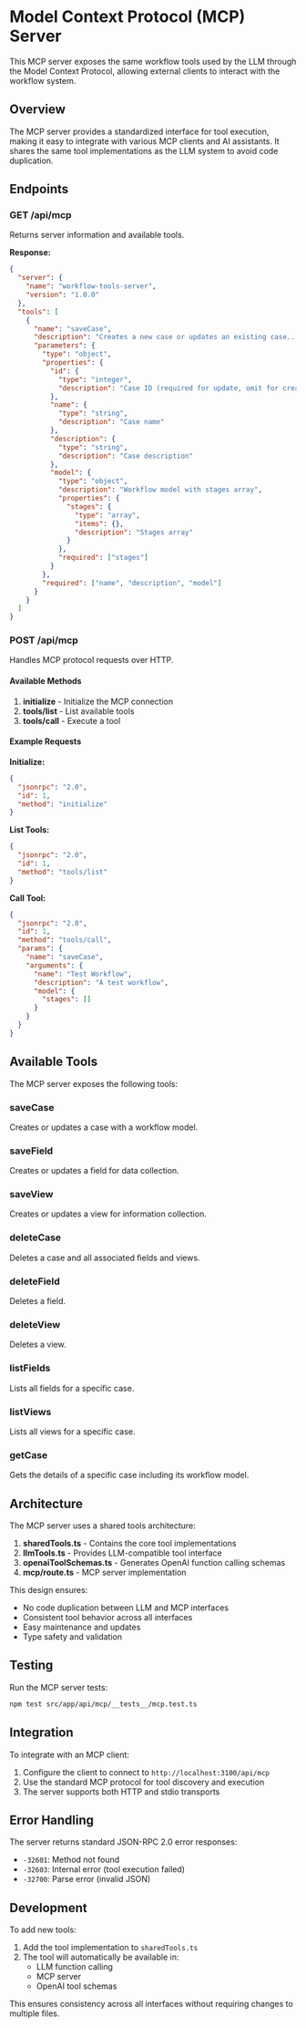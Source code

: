 # Model Context Protocol (MCP) Server

This MCP server exposes the same workflow tools used by the LLM through the Model Context Protocol, allowing external clients to interact with the workflow system.

## Overview

The MCP server provides a standardized interface for tool execution, making it easy to integrate with various MCP clients and AI assistants. It shares the same tool implementations as the LLM system to avoid code duplication.

## Endpoints

### GET /api/mcp

Returns server information and available tools.

**Response:**

```json
{
  "server": {
    "name": "workflow-tools-server",
    "version": "1.0.0"
  },
  "tools": [
    {
      "name": "saveCase",
      "description": "Creates a new case or updates an existing case...",
      "parameters": {
        "type": "object",
        "properties": {
          "id": {
            "type": "integer",
            "description": "Case ID (required for update, omit for create)"
          },
          "name": {
            "type": "string",
            "description": "Case name"
          },
          "description": {
            "type": "string",
            "description": "Case description"
          },
          "model": {
            "type": "object",
            "description": "Workflow model with stages array",
            "properties": {
              "stages": {
                "type": "array",
                "items": {},
                "description": "Stages array"
              }
            },
            "required": ["stages"]
          }
        },
        "required": ["name", "description", "model"]
      }
    }
  ]
}
```

### POST /api/mcp

Handles MCP protocol requests over HTTP.

#### Available Methods

1. **initialize** - Initialize the MCP connection
2. **tools/list** - List available tools
3. **tools/call** - Execute a tool

#### Example Requests

**Initialize:**

```json
{
  "jsonrpc": "2.0",
  "id": 1,
  "method": "initialize"
}
```

**List Tools:**

```json
{
  "jsonrpc": "2.0",
  "id": 1,
  "method": "tools/list"
}
```

**Call Tool:**

```json
{
  "jsonrpc": "2.0",
  "id": 1,
  "method": "tools/call",
  "params": {
    "name": "saveCase",
    "arguments": {
      "name": "Test Workflow",
      "description": "A test workflow",
      "model": {
        "stages": []
      }
    }
  }
}
```

## Available Tools

The MCP server exposes the following tools:

### saveCase

Creates or updates a case with a workflow model.

### saveField

Creates or updates a field for data collection.

### saveView

Creates or updates a view for information collection.

### deleteCase

Deletes a case and all associated fields and views.

### deleteField

Deletes a field.

### deleteView

Deletes a view.

### listFields

Lists all fields for a specific case.

### listViews

Lists all views for a specific case.

### getCase

Gets the details of a specific case including its workflow model.

## Architecture

The MCP server uses a shared tools architecture:

1. **sharedTools.ts** - Contains the core tool implementations
2. **llmTools.ts** - Provides LLM-compatible tool interface
3. **openaiToolSchemas.ts** - Generates OpenAI function calling schemas
4. **mcp/route.ts** - MCP server implementation

This design ensures:

- No code duplication between LLM and MCP interfaces
- Consistent tool behavior across all interfaces
- Easy maintenance and updates
- Type safety and validation

## Testing

Run the MCP server tests:

```bash
npm test src/app/api/mcp/__tests__/mcp.test.ts
```

## Integration

To integrate with an MCP client:

1. Configure the client to connect to `http://localhost:3100/api/mcp`
2. Use the standard MCP protocol for tool discovery and execution
3. The server supports both HTTP and stdio transports

## Error Handling

The server returns standard JSON-RPC 2.0 error responses:

- `-32601`: Method not found
- `-32603`: Internal error (tool execution failed)
- `-32700`: Parse error (invalid JSON)

## Development

To add new tools:

1. Add the tool implementation to `sharedTools.ts`
2. The tool will automatically be available in:
   - LLM function calling
   - MCP server
   - OpenAI tool schemas

This ensures consistency across all interfaces without requiring changes to multiple files.

